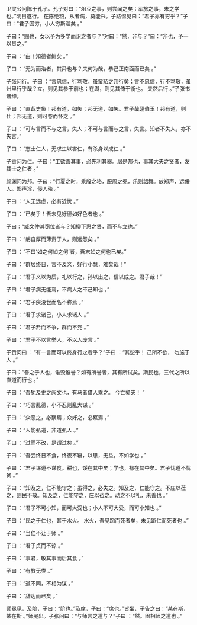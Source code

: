 卫灵公问陈于孔子。孔子对曰：“俎豆之事，则尝闻之矣；军旅之事，未之学也。”明日遂行。 在陈绝粮，从者病，莫能兴。子路愠见曰：“君子亦有穷乎？”子曰：“君子固穷，小人穷斯滥矣 。”

子曰：“赐也，女以予为多学而识之者与？”对曰：“然，非与？”曰：“非也，予一以贯之。”

子曰 ：“由！知德者鲜矣 。”

子曰 ：“无为而治者，其舜也与？夫何为哉，恭己正南面而已矣 。”

子张问行。子曰 ：“言忠信，行笃敬，虽蛮貊之邦行矣；言不忠信，行不笃敬，虽州里行乎哉？立，则见其参于前也；在舆，则见其倚于衡也。 夫然后行 。”子张书诸绅。

子曰 ：“直哉史鱼！邦有道，如矢；邦无道，如矢。君子哉蘧伯玉！邦有道，则仕；邦无道，则可卷而怀之 。”

子曰 ：“可与言而不与之言，失人；不可与言而与之言，失言。知者不失人，亦不失言。”

子曰 ：“志士仁人，无求生以害仁，有杀身以成仁 。”

子贡问为仁。子曰：“工欲善其事，必先利其器。居是邦也，事其大夫之贤者，友其士之仁者 。”

颜渊问为邦。子曰：“行夏之时，乘殷之辂，服周之冕，乐则韶舞。放郑声，远佞人。郑声淫，佞人殆 。”

子曰 ：“人无远虑，必有近忧 。”

子曰 ：“已矣乎！吾未见好德如好色者也 。”

子曰：“臧文仲其窃位者与？知柳下惠之贤，而不与立也。”

子曰 ：“躬自厚而薄责于人，则远怨矣 。”

子曰 ：“不曰‘如之何如之何’者，吾末如之何也已矣。”

子曰 ：“群居终日，言不及义，好行小慧，难矣哉！”

子曰 ：“君子义以为质，礼以行之，孙以出之，信以成之。君子哉！”

子曰 ：“君子病无能焉，不病人之不己知也 。”

子曰 ：“君子疾没世而名不称焉 。”

子曰 ：“君子求诸己，小人求诸人 。”

子曰 ：“君子矜而不争，群而不党 。”

子曰 ：“君子不以言举人，不以人废言 。”

子贡问曰 ：“有一言而可以终身行之者乎？”子曰 ：“其恕乎！ 己所不欲， 勿施于人 。”

子曰：“吾之于人也，谁毁谁誉？如有所誉者，其有所试矣。斯民也，三代之所以直道而行也 。”

子曰 ：“吾犹及史之阙文也，有马者借人乘之。 今亡矣夫！ ”

子曰 ：“巧言乱德，小不忍则乱大谋 。”

子曰 ：“众恶之，必察焉；众好之，必察焉 。”

子曰 ：“人能弘道，非道弘人 。”

子曰 ：“过而不改，是谓过矣 。”

子曰 ：“吾尝终日不食，终夜不寝，以思，无益，不如学也 。”

子曰 ：“君子谋道不谋食。耕也，馁在其中矣；学也，禄在其中矣。君子忧道不忧贫 。”

子曰 ：“知及之，仁不能守之；虽得之，必失之。知及之，仁能守之。不庄以莅之，则民不敬。知及之，仁能守之，庄以莅之。动之不以礼，未善也 。”

子曰 ：“君子不可小知，而可大受也；小人不可大受，而可小知也 。”

子曰 ：“民之于仁也，甚于水火。 水火，吾见蹈而死者矣，未见蹈仁而死者也 。”

子曰 ：“当仁不让于师 。”

子曰 ：“君子贞而不谅 。”

子曰 ：“事君，敬其事而后其食 。”

子曰 ：“有教无类 。”

子曰 ：“道不同，不相为谋 。”

子曰 ：“辞达而已矣 。”

师冕见，及阶，子曰：“阶也。”及席，子曰：“席也。”皆坐，子告之曰：“某在斯，某在斯 。”师冕出。子张问曰：“与师言之道与？”子曰 ：“然。固相师之道也 。”